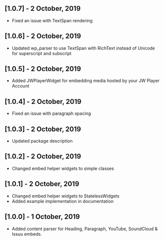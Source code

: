 ## [1.0.7] - 2 October, 2019

* Fixed an issue with TextSpan rendering

## [1.0.6] - 2 October, 2019

* Updated wp_parser to use TextSpan with RichText instead of Unicode for superscript and subscript

## [1.0.5] - 2 October, 2019

* Added JWPlayerWidget for embedding media hosted by your JW Player Account

## [1.0.4] - 2 October, 2019

* Fixed an issue with paragraph spacing

## [1.0.3] - 2 October, 2019

* Updated package description

## [1.0.2] - 2 October, 2019

* Changed embed helper widgets to simple classes

## [1.0.1] - 2 October, 2019

* Changed embed helper widgets to StatelessWidgets
* Added example implementation in documentation

## [1.0.0] - 1 October, 2019

* Added content parser for Heading, Paragraph, YouTube, SoundCloud & Issuu embeds.
